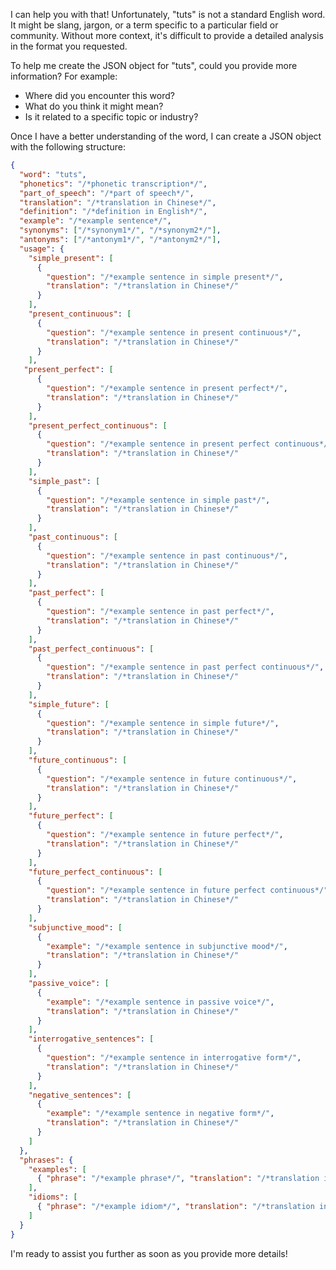 I can help you with that! Unfortunately, "tuts" is not a standard English word. It might be slang, jargon, or a term specific to a particular field or community. Without more context, it's difficult to provide a detailed analysis in the format you requested.

To help me create the JSON object for "tuts", could you provide more information? For example:

*   Where did you encounter this word?
*   What do you think it might mean?
*   Is it related to a specific topic or industry?

Once I have a better understanding of the word, I can create a JSON object with the following structure:

```json
{
  "word": "tuts",
  "phonetics": "/*phonetic transcription*/",
  "part_of_speech": "/*part of speech*/",
  "translation": "/*translation in Chinese*/",
  "definition": "/*definition in English*/",
  "example": "/*example sentence*/",
  "synonyms": ["/*synonym1*/", "/*synonym2*/"],
  "antonyms": ["/*antonym1*/", "/*antonym2*/"],
  "usage": {
    "simple_present": [
      {
        "question": "/*example sentence in simple present*/",
        "translation": "/*translation in Chinese*/"
      }
    ],
    "present_continuous": [
      {
        "question": "/*example sentence in present continuous*/",
        "translation": "/*translation in Chinese*/"
      }
    ],
   "present_perfect": [
      {
        "question": "/*example sentence in present perfect*/",
        "translation": "/*translation in Chinese*/"
      }
    ],
    "present_perfect_continuous": [
      {
        "question": "/*example sentence in present perfect continuous*/",
        "translation": "/*translation in Chinese*/"
      }
    ],
    "simple_past": [
      {
        "question": "/*example sentence in simple past*/",
        "translation": "/*translation in Chinese*/"
      }
    ],
    "past_continuous": [
      {
        "question": "/*example sentence in past continuous*/",
        "translation": "/*translation in Chinese*/"
      }
    ],
    "past_perfect": [
      {
        "question": "/*example sentence in past perfect*/",
        "translation": "/*translation in Chinese*/"
      }
    ],
    "past_perfect_continuous": [
      {
        "question": "/*example sentence in past perfect continuous*/",
        "translation": "/*translation in Chinese*/"
      }
    ],
    "simple_future": [
      {
        "question": "/*example sentence in simple future*/",
        "translation": "/*translation in Chinese*/"
      }
    ],
    "future_continuous": [
      {
        "question": "/*example sentence in future continuous*/",
        "translation": "/*translation in Chinese*/"
      }
    ],
    "future_perfect": [
      {
        "question": "/*example sentence in future perfect*/",
        "translation": "/*translation in Chinese*/"
      }
    ],
    "future_perfect_continuous": [
      {
        "question": "/*example sentence in future perfect continuous*/",
        "translation": "/*translation in Chinese*/"
      }
    ],
    "subjunctive_mood": [
      {
        "example": "/*example sentence in subjunctive mood*/",
        "translation": "/*translation in Chinese*/"
      }
    ],
    "passive_voice": [
      {
        "example": "/*example sentence in passive voice*/",
        "translation": "/*translation in Chinese*/"
      }
    ],
    "interrogative_sentences": [
      {
        "question": "/*example sentence in interrogative form*/",
        "translation": "/*translation in Chinese*/"
      }
    ],
    "negative_sentences": [
      {
        "example": "/*example sentence in negative form*/",
        "translation": "/*translation in Chinese*/"
      }
    ]
  },
  "phrases": {
    "examples": [
      { "phrase": "/*example phrase*/", "translation": "/*translation in Chinese*/" }
    ],
    "idioms": [
      { "phrase": "/*example idiom*/", "translation": "/*translation in Chinese*/" }
    ]
  }
}
```

I'm ready to assist you further as soon as you provide more details!
 